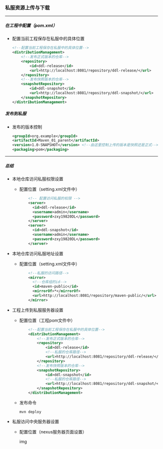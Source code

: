 ### 私服资源上传与下载

--------------------

##### 在工程中配置（pom.xml）

- 配置当前工程保存在私服中的具体位置

  ```xml
  <!--配置当前工程保存在私服中的具体位置-->
  <distributionManagement>
      <!--发布正式版本的仓库-->
      <repository>
          <id>ddl-release</id>
          <url>http://localhost:8081/repository/ddl-release/</url>
      </repository>
      <!--发布快照版本的仓库-->
      <snapshotRepository>
          <id>ddl-snapshot</id>
          <url>http://localhost:8081/repository/ddl-snapshot/</url>
      </snapshotRepository>
  </distributionManagement>
  ```

##### 发布到私服

- 发布的版本控制

  ```xml
  <groupId>org.example</groupId>
  <artifactId>Maven_01_parent</artifactId>
  <version>1.0-SNAPSHOT</version> <!--由这里控制上传的版本是快照还是正式-->
  <packaging>pom</packaging>
  ```

-------------------

##### 总结

- 本地仓库访问私服权限设置

  - 配置位置（setting.xml文件中）

    ```xml
        <!-- 配置访问私服的权限 -->
        <server>
          <id>ddl-release</id>
          <username>admin</username>
          <password>zxy19820DL</password>
        </server>
        <server>
          <id>ddl-snapshot</id>
          <username>admin</username>
          <password>zxy19820DL</password>
        </server>
    ```

- 本地仓库访问私服地址设置

  - 配置位置（setting.xml文件中）

    ```xml
        <!--私服的访问路径-->
        <mirror>
          <!--仓库组的id-->
          <id>maven-public</id>
          <mirrorOf>*</mirrorOf>
          <url>http://localhost:8081/repository/maven-public/</url>
        </mirror>
    ```

- 工程上传到私服服务器设置

  - 配置位置（工程pom文件中）

    ```xml
        <!--配置当前工程保存在私服中的具体位置-->
        <distributionManagement>
            <!--发布正式版本的仓库-->
            <repository>
                <id>ddl-release</id>
                <!--私服的仓库路径-->
                <url>http://localhost:8081/repository/ddl-release/</url>
            </repository>
            <!--发布快照版本的仓库-->
            <snapshotRepository>
                <id>ddl-snapshot</id>
                <!--私服的仓库路径-->
                <url>http://localhost:8081/repository/ddl-snapshot/</url>
            </snapshotRepository>
        </distributionManagement>
    ```

  - 发布命令

    `mvn deploy`

- 私服访问中央服务器设置

  - 配置位置（nexus服务器页面设置）

    img

